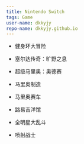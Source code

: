 ```yaml
---
title: Nintendo Switch
tags: Game
user-name: dkkyjy
repo-name: dkkyjy.github.io
---
```


- 健身环大冒险[](../image/ringfit.jpg)

- 塞尔达传奇：旷野之息

- 超级马里奥：奥德赛

- 马里奥制造

- 马里奥赛车

- 路易吉洋馆

- 全明星大乱斗

- 喷射战士
